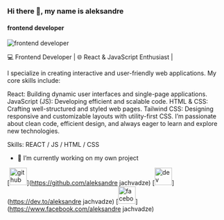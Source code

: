 ### Hi there 👋, my name is aleksandre
#### frontend developer
![frontend developer](https://media.dev.to/cdn-cgi/image/width=800%2Cheight=%2Cfit=scale-down%2Cgravity=auto%2Cformat=auto/https%3A%2F%2Fdev-to-uploads.s3.amazonaws.com%2Fi%2F9mtznxfpdeuq48ed1el8.gif)

💻 Frontend Developer | 🌐 React & JavaScript Enthusiast | 

I specialize in creating interactive and user-friendly web applications. My core skills include:

React: Building dynamic user interfaces and single-page applications.
JavaScript (JS): Developing efficient and scalable code.
HTML & CSS: Crafting well-structured and styled web pages.
Tailwind CSS: Designing responsive and customizable layouts with utility-first CSS.
I’m passionate about clean code, efficient design, and always eager to learn and explore new technologies.

Skills: REACT / JS / HTML / CSS

- 🔭 I’m currently working on my own project 


[<img src='https://cdn.jsdelivr.net/npm/simple-icons@3.0.1/icons/github.svg' alt='github' height='40'>](https://github.com/aleksandre jachvadze)  [<img src='https://cdn.jsdelivr.net/npm/simple-icons@3.0.1/icons/dev-dot-to.svg' alt='dev' height='40'>](https://dev.to/aleksandre jachvadze)  [<img src='https://cdn.jsdelivr.net/npm/simple-icons@3.0.1/icons/facebook.svg' alt='facebook' height='40'>](https://www.facebook.com/aleksandre jachvadze)  




